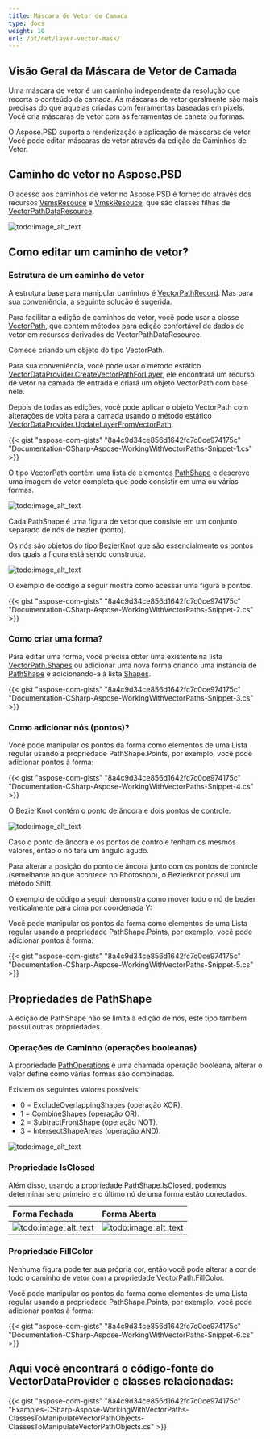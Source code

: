 ```yaml
---
title: Máscara de Vetor de Camada
type: docs
weight: 10
url: /pt/net/layer-vector-mask/
---
```


## **Visão Geral da Máscara de Vetor de Camada**
Uma máscara de vetor é um caminho independente da resolução que recorta o conteúdo da camada. As máscaras de vetor geralmente são mais precisas do que aquelas criadas com ferramentas baseadas em pixels. Você cria máscaras de vetor com as ferramentas de caneta ou formas.

O Aspose.PSD suporta a renderização e aplicação de máscaras de vetor. Você pode editar máscaras de vetor através da edição de Caminhos de Vetor.

## **Caminho de vetor no Aspose.PSD**
O acesso aos caminhos de vetor no Aspose.PSD é fornecido através dos recursos [VsmsResouce](https://reference.aspose.com/psd/net/aspose.psd.fileformats.psd.layers.layerresources/vsmsresource) e [VmskResouce](https://reference.aspose.com/psd/net/aspose.psd.fileformats.psd.layers.layerresources/vmskresource), que são classes filhas de [VectorPathDataResource](https://reference.aspose.com/psd/net/aspose.psd.fileformats.psd.layers.layerresources/vectorpathdataresource).

![todo:image_alt_text](layer-vector-mask_0.png)

## **Como editar um caminho de vetor?**
### **Estrutura de um caminho de vetor**
A estrutura base para manipular caminhos é [VectorPathRecord](https://reference.aspose.com/psd/net/aspose.psd.fileformats.core.vectorpaths/vectorpathrecord). Mas para sua conveniência, a seguinte solução é sugerida.

Para facilitar a edição de caminhos de vetor, você pode usar a classe [VectorPath](https://gist.github.com/aspose-com-gists/8a4c9d34ce856d1642fc7c0ce974175c#file-examples-csharp-aspose-workingwithvectorpaths-classestomanipulatevectorpathobjects-classestomanipulatevectorpathobjects-cs), que contém métodos para edição confortável de dados de vetor em recursos derivados de VectorPathDataResource.

Comece criando um objeto do tipo VectorPath.

Para sua conveniência, você pode usar o método estático [VectorDataProvider.CreateVectorPathForLayer](https://gist.github.com/aspose-com-gists/8a4c9d34ce856d1642fc7c0ce974175c#file-examples-csharp-aspose-workingwithvectorpaths-classestomanipulatevectorpathobjects-classestomanipulatevectorpathobjects-cs), ele encontrará um recurso de vetor na camada de entrada e criará um objeto VectorPath com base nele.

Depois de todas as edições, você pode aplicar o objeto VectorPath com alterações de volta para a camada usando o método estático [VectorDataProvider.UpdateLayerFromVectorPath](https://gist.github.com/aspose-com-gists/8a4c9d34ce856d1642fc7c0ce974175c#file-examples-csharp-aspose-workingwithvectorpaths-classestomanipulatevectorpathobjects-classestomanipulatevectorpathobjects-cs).

{{< gist "aspose-com-gists" "8a4c9d34ce856d1642fc7c0ce974175c" "Documentation-CSharp-Aspose-WorkingWithVectorPaths-Snippet-1.cs" >}}

O tipo VectorPath contém uma lista de elementos [PathShape](https://gist.github.com/aspose-com-gists/8a4c9d34ce856d1642fc7c0ce974175c#file-examples-csharp-aspose-workingwithvectorpaths-classestomanipulatevectorpathobjects-classestomanipulatevectorpathobjects-cs) e descreve uma imagem de vetor completa que pode consistir em uma ou várias formas.

![todo:image_alt_text](layer-vector-mask_1.png)

Cada PathShape é uma figura de vetor que consiste em um conjunto separado de nós de bezier (ponto).

Os nós são objetos do tipo [BezierKnot](https://gist.github.com/aspose-com-gists/8a4c9d34ce856d1642fc7c0ce974175c#file-examples-csharp-aspose-workingwithvectorpaths-classestomanipulatevectorpathobjects-classestomanipulatevectorpathobjects-cs) que são essencialmente os pontos dos quais a figura está sendo construída.

![todo:image_alt_text](layer-vector-mask_2.png)

O exemplo de código a seguir mostra como acessar uma figura e pontos.

{{< gist "aspose-com-gists" "8a4c9d34ce856d1642fc7c0ce974175c" "Documentation-CSharp-Aspose-WorkingWithVectorPaths-Snippet-2.cs" >}}
### **Como criar uma forma?**
Para editar uma forma, você precisa obter uma existente na lista [VectorPath.Shapes](https://gist.github.com/aspose-com-gists/8a4c9d34ce856d1642fc7c0ce974175c#file-examples-csharp-aspose-workingwithvectorpaths-classestomanipulatevectorpathobjects-classestomanipulatevectorpathobjects-cs) ou adicionar uma nova forma criando uma instância de [PathShape](https://gist.github.com/aspose-com-gists/8a4c9d34ce856d1642fc7c0ce974175c#file-examples-csharp-aspose-workingwithvectorpaths-classestomanipulatevectorpathobjects-classestomanipulatevectorpathobjects-cs) e adicionando-a à lista [Shapes](https://gist.github.com/aspose-com-gists/8a4c9d34ce856d1642fc7c0ce974175c#file-examples-csharp-aspose-workingwithvectorpaths-classestomanipulatevectorpathobjects-classestomanipulatevectorpathobjects-cs).

{{< gist "aspose-com-gists" "8a4c9d34ce856d1642fc7c0ce974175c" "Documentation-CSharp-Aspose-WorkingWithVectorPaths-Snippet-3.cs" >}}
### **Como adicionar nós (pontos)?**
Você pode manipular os pontos da forma como elementos de uma Lista regular usando a propriedade PathShape.Points, por exemplo, você pode adicionar pontos à forma:

{{< gist "aspose-com-gists" "8a4c9d34ce856d1642fc7c0ce974175c" "Documentation-CSharp-Aspose-WorkingWithVectorPaths-Snippet-4.cs" >}}

O BezierKnot contém o ponto de âncora e dois pontos de controle.

![todo:image_alt_text](layer-vector-mask_3.png)

Caso o ponto de âncora e os pontos de controle tenham os mesmos valores, então o nó terá um ângulo agudo.

Para alterar a posição do ponto de âncora junto com os pontos de controle (semelhante ao que acontece no Photoshop), o BezierKnot possui um método Shift.

O exemplo de código a seguir demonstra como mover todo o nó de bezier verticalmente para cima por coordenada Y:

Você pode manipular os pontos da forma como elementos de uma Lista regular usando a propriedade PathShape.Points, por exemplo, você pode adicionar pontos à forma:

{{< gist "aspose-com-gists" "8a4c9d34ce856d1642fc7c0ce974175c" "Documentation-CSharp-Aspose-WorkingWithVectorPaths-Snippet-5.cs" >}}


## **Propriedades de PathShape**
A edição de PathShape não se limita à edição de nós, este tipo também possui outras propriedades.
### **Operações de Caminho (operações booleanas)**
A propriedade [PathOperations](https://reference.aspose.com/psd/net/aspose.psd.fileformats.core.vectorpaths/pathoperations) é uma chamada operação booleana, alterar o valor define como várias formas são combinadas.

Existem os seguintes valores possíveis:

- 0 = ExcludeOverlappingShapes (operação XOR).
- 1 = CombineShapes (operação OR).
- 2 = SubtractFrontShape (operação NOT).
- 3 = IntersectShapeAreas (operação AND).

![todo:image_alt_text](layer-vector-mask_4.png)
### **Propriedade IsClosed**
Além disso, usando a propriedade PathShape.IsClosed, podemos determinar se o primeiro e o último nó de uma forma estão conectados.

|**Forma Fechada**|**Forma Aberta**|
| :- | :- |
|![todo:image_alt_text](layer-vector-mask_5.png)|![todo:image_alt_text](layer-vector-mask_6.png)|
### **Propriedade FillColor**
Nenhuma figura pode ter sua própria cor, então você pode alterar a cor de todo o caminho de vetor com a propriedade VectorPath.FillColor.

Você pode manipular os pontos da forma como elementos de uma Lista regular usando a propriedade PathShape.Points, por exemplo, você pode adicionar pontos à forma:

{{< gist "aspose-com-gists" "8a4c9d34ce856d1642fc7c0ce974175c" "Documentation-CSharp-Aspose-WorkingWithVectorPaths-Snippet-6.cs" >}}


## **Aqui você encontrará o código-fonte do VectorDataProvider e classes relacionadas:**
{{< gist "aspose-com-gists" "8a4c9d34ce856d1642fc7c0ce974175c" "Examples-CSharp-Aspose-WorkingWithVectorPaths-ClassesToManipulateVectorPathObjects-ClassesToManipulateVectorPathObjects.cs" >}}
